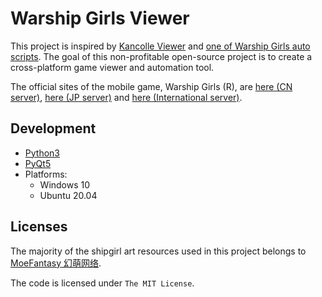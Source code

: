 # Warship Girls Viewer

This project is inspired by [Kancolle Viewer](https://github.com/poooi/poi) and [one of Warship Girls auto scripts](https://github.com/ProtectorMoe). The goal of this non-profitable open-source project is to create a cross-platform game viewer and automation tool.

The official sites of the mobile game, Warship Girls (R), are [here (CN server)](http://www.jianniang.com/), [here (JP server)](http://ssr.moefantasy.co.jp/) and [here (International server)](http://www.warshipgirls.com/en/).

## Development

- [Python3](https://www.python.org/)
- [PyQt5](https://doc.qt.io/qtforpython/)
- Platforms:
	- Windows 10
	- Ubuntu 20.04

## Licenses

The majority of the shipgirl art resources used in this project belongs to [MoeFantasy 幻萌网络](https://www.moefantasy.com/).

The code is licensed under `The MIT License`.